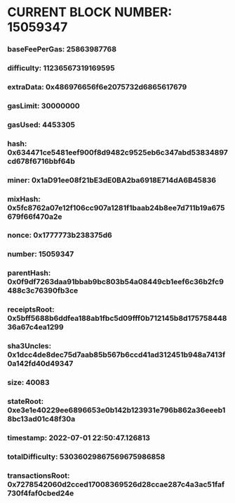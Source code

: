 # CURRENT BLOCK NUMBER: 15059347

### baseFeePerGas: 25863987768
### difficulty: 11236567319169595
### extraData: 0x486976656f6e2075732d6865617679
### gasLimit: 30000000
### gasUsed: 4453305
### hash: 0x634471ce5481eef900f8d9482c9525eb6c347abd53834897cd678f6716bbf64b
### miner: 0x1aD91ee08f21bE3dE0BA2ba6918E714dA6B45836
### mixHash: 0x5fc8762a07e12f106cc907a1281f1baab24b8ee7d711b19a675679f66f470a2e
### nonce: 0x1777773b238375d6
### number: 15059347
### parentHash: 0x0f9df7263daa91bbab9bc803b54a08449cb1eef6c36b2fc9488c3c76390fb3ce
### receiptsRoot: 0x5bff5688b6ddfea188ab1fbc5d09fff0b712145b8d17575844836a67c4ea1299
### sha3Uncles: 0x1dcc4de8dec75d7aab85b567b6ccd41ad312451b948a7413f0a142fd40d49347
### size: 40083
### stateRoot: 0xe3e1e40229ee6896653e0b142b123931e796b862a36eeeb18bc13ad01c48f30a
### timestamp: 2022-07-01 22:50:47.126813
### totalDifficulty: 53036029867569675986858
### transactionsRoot: 0x7278542060d2cced17008369526d28ccae287c4a3ac51faf730f4faf0cbed24e
